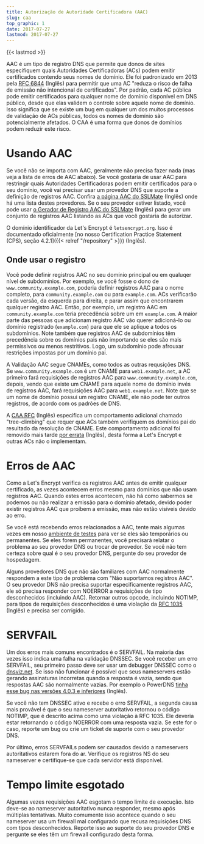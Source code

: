 ```yaml
---
title: Autorização de Autoridade Certificadora (AAC)
slug: caa
top_graphic: 1
date: 2017-07-27
lastmod: 2017-07-27
---
```


{{< lastmod >}}

AAC é um tipo de registro DNS que permite que donos de sites especifiquem quais Autoridades
Certificadoras (ACs) podem emitir certificados contendo seus nomes de domínio. Ele
foi padronizado em 2013 pela [RFC 6844](https://tools.ietf.org/html/rfc6844) (Inglês) para
permitir que uma AC "reduza o risco de falha de emissão não intencional de certificados". Por padrão,
cada AC pública pode emitir certificados para qualquer nome de domínio disponível 
em DNS público, desde que elas validem o controle sobre aquele nome de domínio. Isso significa que
se existe um bug em qualquer um dos muitos processos de validação de ACs públicas, todos
os nomes de domínio são potencialmente afetados. O CAA é uma forma que donos de domínios
podem reduzir este risco.

# Usando AAC

Se você não se importa com AAC, geralmente não precisa fazer nada (mas veja a lista
de erros de AAC abaixo). Se você gostaria de usar AAC para restringir quais Autoridades
Certificadoras podem emitir certificados para o seu domínio, você vai precisar usar um
provedor DNS que suporte a definição de registros AAC. Confira [a página AAC 
do SSLMate](https://sslmate.com/caa/support) (Inglês) onde há uma lista destes provedores. Se o seu
provedor estiver listado, você pode usar 
[o Gerador de Registro AAC do SSLMate](https://sslmate.com/caa/) (Inglês) para gerar um
conjunto de registros AAC listando as ACs que você gostaria de autorizar.

O domínio identificador da Let's Encrypt é `letsencrypt.org`. Isso é 
documentado oficialmente [no nosso Certification Practice Statement
(CPS), seção 4.2.1]({{< relref "/repository" >}}) (Inglês).

## Onde usar o registro

Você pode definir registros AAC no seu domínio principal ou em qualuqer nível de subdomínios.
Por exemplo, se você fosse o dono de `www.community.example.com`, poderia definir registros AAC
para o nome completo, para `community.example.com` ou para `example.com`. ACs
verificarão cada versão, da esquerda para direita, e parar assim que encontrarem qualquer
registro AAC. Então, por exemplo, um registro AAC em `community.example.com` teria 
precedência sobre um em `example.com`. A maior parte das pessoas que adicionam registro AAC vão querer
adicioná-lo ou domínio registrado (`example.com`) para que ele se aplique a todos
os subdomínios. Note também que registros AAC de subdomínios têm precedência sobre os
domínios pais não importando se eles são mais permissivos ou menos 
restritivos. Logo, um subdomínio pode afrouxar restrições impostas por um domínio pai.

A Validação AAC segue CNAMEs, como todos as outras requsições DNS. Se 
`www.community.example.com` é um CNAME para `web1.example.net`, a AC primeiro
fará requisições de registros AAC para `www.community.example.com`, depois, vendo que existe
um CNAME para aquele nome de domínio invés de registros AAC, fará requisições AAC para
`web1.example.net`. Note que se um nome de domínio possui um registro CNAME, ele não
pode ter outros registros, de acordo com os padrões de DNS.

A [CAA RFC](https://tools.ietf.org/html/rfc6844) (Inglês) especifica um comportamento
adicional chamado "tree-climbing" que requer que ACs também verifiquem os domínios
pai do resultado da resolução de CNAME. Este comportamento adicional foi removido
mais tarde [por errata](https://www.rfc-editor.org/errata/eid5065) (Inglês), desta forma a Let's 
Encrypt e outras ACs não o implementam.

# Erros de AAC

Como a Let's Encrypt verifica os registros AAC antes de emitir qualquer certificado, as vezes
acontecem erros mesmo para domínios que não usam registros AAC. Quando estes
erros acontecem, não há como sabermos se podemos ou não realizar a emissão para o 
domínio afetado, devido poder existir registros AAC que proíbem a emissão, 
mas não estão visíveis devido ao erro.

Se você está recebendo erros relacionados a AAC, tente mais algumas vezes em nosso [ambiente
de testes](/pt-br/docs/staging-environment/) para ver se eles
são temporários ou permanentes. Se eles forem permanentes, você precisará relatar
o problema ao seu provedor DNS ou trocar de provedor. Se você não tem certeza 
sobre qual é o seu provedor DNS, pergunte do seu provedor de hospedagem.

Alguns provedores DNS que não são familiares com AAC normalmente respondem a este tipo de problema
com "Não suportamos registros AAC". O seu provedor DNS não precisa 
suportar especificamente registros AAC, ele só precisa responder com
NOERROR a requisições de tipo desconhecidos (incluindo AAC). Retornar outros
opcode, incluindo NOTIMP, para tipos de requisições desconhecidos é uma violação da [RFC 
1035](https://tools.ietf.org/html/rfc1035) (Inglês) e precisa ser corrigido.

# SERVFAIL

Um dos erros mais comuns encontrados é o SERVFAIL. Na maioria das vezes isso
indica uma falha na validação DNSSEC. Se você receber um erro SERVFAIL, seu
primeiro passo deve ser usar um debugger DNSSEC como o
[dnsviz.net](http://dnsviz.net/). Se isso não funcionar é possível que seus
nameservers estão gerando assinaturas incorretas quando a resposta é vazia, sendo que
respostas AAC são normalmente vazias. Por exemplo o PowerDNS [tinha esse bug
nas versões 4.0.3 e inferiores](https://community.letsencrypt.org/t/caa-servfail-changes/38298/2?u=jsha) (Inglês).

Se você não tem DNSSEC ativo e recebe o erro SERVFAIL, a segunda causa mais provável
é que o seu nameserver autoritativo retornou o código NOTIMP, que é descrito 
acima como uma violação à RFC 1035. Ele deveria estar retornando o código NOERROR com uma
resposta vazia. Se este for o caso, reporte um bug ou crie um ticket de suporte com o seu provedor DNS.

Por último, erros SERVFAILs podem ser causados devido a nameservers autoritativos estarem fora do ar.
Verifique os registros NS do seu nameserver e certifique-se que cada servidor está
disponível.

# Tempo limite esgotado

Algumas vezes requisições AAC esgotam o tempo limite de execução. Isto deve-se ao nameserver autoritativo nunca
responder, mesmo após múltiplas tentativas. Muito comumente isso
acontece quando o seu nameserver usa um firewall mal configurado que 
recusa requisições DNS com tipos desconhecidos. Reporte isso ao suporte do seu provedor
DNS e pergunte se eles têm um firewall configurado desta forma.
